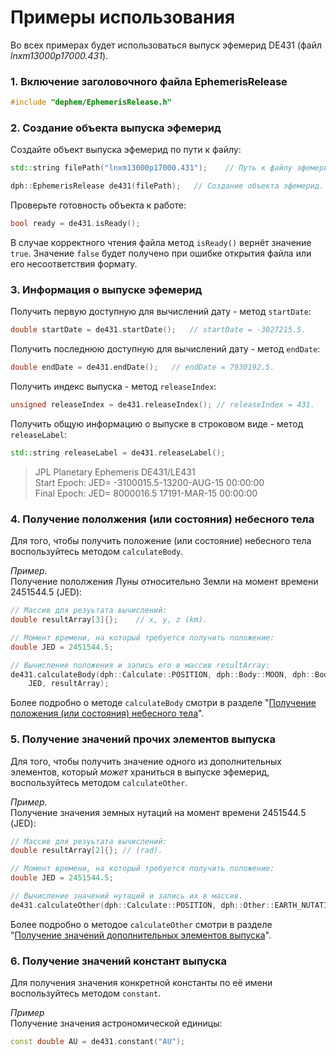 # Примеры использования
Во всех примерах будет использоваться выпуск эфемерид DE431 (файл *lnxm13000p17000.431*).

### 1. Включение заголовочного файла EphemerisRelease
````c++
#include "dephem/EphemerisRelease.h"
````

### 2. Создание объекта выпуска эфемерид
Создайте объект выпуска эфемерид по пути к файлу:
````c++
std::string filePath("lnxm13000p17000.431");    // Путь к файлу эфемерид.

dph::EphemerisRelease de431(filePath);   // Создание объекта эфемерид.
````

Проверьте готовность объекта к работе:
````c++
bool ready = de431.isReady();
````
В случае корректного чтения файла метод `isReady()` вернёт значение `true`. Значение `false` будет получено при ошибке открытия файла или его несоответствия формату.

### 3. Информация о выпуске эфемерид
Получить первую доступную для вычислений дату - метод `startDate`:
````c++
double startDate = de431.startDate();   // startDate = -3027215.5.
````

Получить последнюю доступную для вычислений дату -  метод `endDate`:
````c++
double endDate = de431.endDate();   // endDate = 7930192.5.
````

Получить индекс выпуска -  метод `releaseIndex`:
````c++
unsigned releaseIndex = de431.releaseIndex(); // releaseIndex = 431. 
````

Получить общую информацию о выпуске в строковом виде -  метод `releaseLabel`:
````c++
std::string releaseLabel = de431.releaseLabel();
````
>JPL Planetary Ephemeris DE431/LE431  
>Start Epoch: JED= -3100015.5-13200-AUG-15 00:00:00  
>Final Epoch: JED=  8000016.5 17191-MAR-15 00:00:00

### 4. Получение пололжения (или состояния) небесного тела
Для того, чтобы получить положение (или состояние) небесного тела воспользуйтесь методом `calculateBody`.

*Пример.*   
Получение пололжения Луны относительно Земли на момент времени 2451544.5 (JED):

````c++
// Массив для резуьтата вычислений:
double resultArray[3]{};    // x, y, z (km).

// Момент времени, на который требуется получить положение:
double JED = 2451544.5;

// Вычисление положения и запись его в массив resultArray:
de431.calculateBody(dph::Calculate::POSITION, dph::Body::MOON, dph::Body::EARTH, 
    JED, resultArray);
````

Более подробно о методе `calculateBody` смотри в разделе "[Получение положения (или состояния) небесного тела](body-pos-state.md)".

### 5. Получение значений прочих элементов выпуска
Для того, чтобы получить значение одного из дополнительных элементов, который *может* храниться в выпуске эфемерид, воспользуйтесь методом `calculateOther`.

*Пример.*  
Получение значения земных нутаций на момент времени 2451544.5 (JED):

````c++
// Массив для резуьтата вычислений:
double resultArray[2]{}; // (rad).

// Момент времени, на который требуется получить положение:
double JED = 2451544.5;

// Вычисление значений нутаций и запись их в массив.
de431.calculateOther(dph::Calculate::POSITION, dph::Other::EARTH_NUTATIONS, JED, resultArray);
````

Более подробно о методое `calculateOther` смотри в разделе "[Получение значений дополнительных элементов выпуска](other-elements.md)".

### 6. Получение значений констант выпуска
Для получения значения конкретной константы по её имени воспользуйтесь методом `constant`.

*Пример*  
Получение значения астрономической единицы:
````c++
const double AU = de431.constant("AU");
````